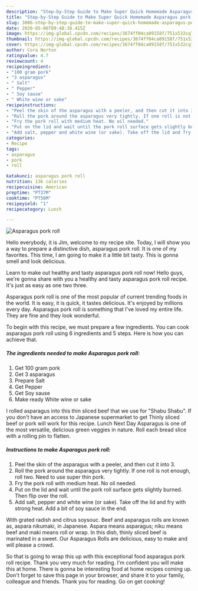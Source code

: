 ```yaml
---
description: "Step-by-Step Guide to Make Super Quick Homemade Asparagus pork roll"
title: "Step-by-Step Guide to Make Super Quick Homemade Asparagus pork roll"
slug: 3006-step-by-step-guide-to-make-super-quick-homemade-asparagus-pork-roll
date: 2020-05-06T09:48:38.415Z
image: https://img-global.cpcdn.com/recipes/3674ff04ca09158f/751x532cq70/asparagus-pork-roll-recipe-main-photo.jpg
thumbnail: https://img-global.cpcdn.com/recipes/3674ff04ca09158f/751x532cq70/asparagus-pork-roll-recipe-main-photo.jpg
cover: https://img-global.cpcdn.com/recipes/3674ff04ca09158f/751x532cq70/asparagus-pork-roll-recipe-main-photo.jpg
author: Cora Norton
ratingvalue: 4.7
reviewcount: 4
recipeingredient:
- "100 gram pork"
- "3 asparagus"
- " Salt"
- " Pepper"
- " Soy sause"
- " White wine or sake"
recipeinstructions:
- "Peel the skin of the asparagus with a peeler, and then cut it into 3."
- "Roll the pork around the asparagus very tightly. If one roll is not enough, roll two. Need to use super thin pork."
- "Fry the pork roll with medium heat. No oil needed."
- "Put on the lid and wait until the pork roll surface gets slightly burned. Then flip over the roll."
- "Add salt, pepper and white wine (or sake). Take off the lid and fry with strong heat. Add a bit of soy sauce in the end."
categories:
- Recipe
tags:
- asparagus
- pork
- roll

katakunci: asparagus pork roll 
nutrition: 136 calories
recipecuisine: American
preptime: "PT37M"
cooktime: "PT56M"
recipeyield: "1"
recipecategory: Lunch

---
```



![Asparagus pork roll](https://img-global.cpcdn.com/recipes/3674ff04ca09158f/751x532cq70/asparagus-pork-roll-recipe-main-photo.jpg)

Hello everybody, it is Jim, welcome to my recipe site. Today, I will show you a way to prepare a distinctive dish, asparagus pork roll. It is one of my favorites. This time, I am going to make it a little bit tasty. This is gonna smell and look delicious.

Learn to make out healthy and tasty asparagus pork roll now! Hello guys, we&#39;re gonna share with you a healthy and tasty asparagus pork roll recipe. It&#39;s just as easy as one two three.

Asparagus pork roll is one of the most popular of current trending foods in the world. It is easy, it is quick, it tastes delicious. It's enjoyed by millions every day. Asparagus pork roll is something that I've loved my entire life. They are fine and they look wonderful.


To begin with this recipe, we must prepare a few ingredients. You can cook asparagus pork roll using 6 ingredients and 5 steps. Here is how you can achieve that.

<!--inarticleads1-->

##### The ingredients needed to make Asparagus pork roll:

1. Get 100 gram pork
1. Get 3 asparagus
1. Prepare  Salt
1. Get  Pepper
1. Get  Soy sause
1. Make ready  White wine or sake


I rolled asparagus into this thin sliced beef that we use for &#34;Shabu Shabu&#34;. If you don&#39;t have an access to Japanese supermarket to get Thinly sliced beef or pork will work for this recipe. Lunch Next Day Asparagus is one of the most versatile, delicious green veggies in nature. Roll each bread slice with a rolling pin to flatten. 

<!--inarticleads2-->

##### Instructions to make Asparagus pork roll:

1. Peel the skin of the asparagus with a peeler, and then cut it into 3.
1. Roll the pork around the asparagus very tightly. If one roll is not enough, roll two. Need to use super thin pork.
1. Fry the pork roll with medium heat. No oil needed.
1. Put on the lid and wait until the pork roll surface gets slightly burned. Then flip over the roll.
1. Add salt, pepper and white wine (or sake). Take off the lid and fry with strong heat. Add a bit of soy sauce in the end.


With grated radish and citrus soysouc. Beef and asparagus rolls are known as, aspara nikumaki, in Japanese. Aspara means asparagus; niku means beef and maki means roll or wrap. In this dish, thinly sliced beef is marinated in a sweet. Our Asparagus Rolls are delicious, easy to make and will please a crowd. 

So that is going to wrap this up with this exceptional food asparagus pork roll recipe. Thank you very much for reading. I'm confident you will make this at home. There is gonna be interesting food at home recipes coming up. Don't forget to save this page in your browser, and share it to your family, colleague and friends. Thank you for reading. Go on get cooking!
